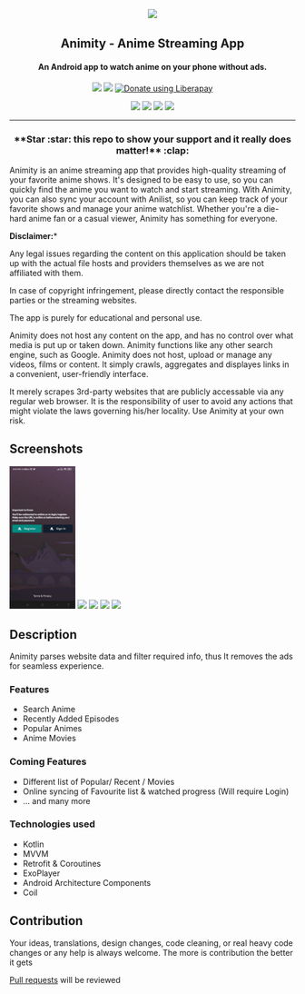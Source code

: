 
<p align="center"><a href="https://github.com/kl3jvi/animity"><img src="https://cdn.midjourney.com/69275306-9024-484a-8a7d-986f6420ed5f/grid_0.png" width="150"></a></p> 
<h2 align="center"><b>Animity - Anime Streaming App </b></h2>
<h4 align="center">An Android app to watch anime on your phone without ads.</h4>
<p align="center"><a href="https://github.com/kl3jvi/animity/releases"><img src="https://cdn-icons-png.flaticon.com/512/892/892634.png" width="50"></a>
<a href="https://discord.gg/eNuX9U57SM"><img src="https://discord.com/assets/3437c10597c1526c3dbd98c737c2bcae.svg" width="50"></a>
<noscript><a href="https://liberapay.com/kl3jvi/donate"><img alt="Donate using Liberapay" src="https://liberapay.com/assets/widgets/donate.svg"></a></noscript>
</p> 

<p align="center">
<a href="hhttps://github.com/kl3jvi/animity/issues" alt="GitHub release"><img src="https://img.shields.io/github/issues/kl3jvi/animity" ></a>
<a href="https://github.com/kl3jvi/animity" alt="GitHub release"><img src="https://img.shields.io/github/stars/kl3jvi/animity" ></a>
<a href="/LICENSE" alt="License: GPLv3"><img src="https://img.shields.io/badge/License-MIT-orange.svg"></a>
<a href="https://github.com/kl3jvi/animity" alt="Build Status"><img src="https://img.shields.io/github/forks/kl3jvi/animity"></a>
</p>
<hr>

<h3 align="center">**Star :star:  this repo to show your support and it really does matter!** :clap:</h4>

Animity is an anime streaming app that provides high-quality streaming of your favorite anime shows. It's designed to be easy to use, so you can quickly find the anime you want to watch and start streaming. With Animity, you can also sync your account with Anilist, so you can keep track of your favorite shows and manage your anime watchlist. Whether you're a die-hard anime fan or a casual viewer, Animity has something for everyone.

**Disclaimer:***

Any legal issues regarding the content on this application should be taken up with the actual file hosts and providers themselves as we are not affiliated with them.

In case of copyright infringement, please directly contact the responsible parties or the streaming websites.

The app is purely for educational and personal use.

Animity does not host any content on the app, and has no control over what media is put up or taken down. Animity functions like any other search engine, such as Google. Animity does not host, upload or manage any videos, films or content. It simply crawls, aggregates and displayes links in a convenient, user-friendly interface.

It merely scrapes 3rd-party websites that are publicly accessable via any regular web browser. It is the responsibility of user to avoid any actions that might violate the laws governing his/her locality. Use Animity at your own risk.





## Screenshots

[<img src="assets/asset8.png" width=23%>](assets/asset8.png)
[<img src="assets/asset2.png" width=23%>](assets/asset2.png)
[<img src="assets/asset3.png" width=23%>](assets/asset3.png)
[<img src="assets/asset5.png" width=23%>](assets/asset5.png)
[<img src="assets/asset6.png" width=23%>](assets/asset6.png)
<!-- [<img src="assets/asset7.png" height="400">](assets/asset7.png) -->


## Description

Animity parses website data and filter required info, thus It removes the ads for seamless experience.

### Features

* Search Anime
* Recently Added Episodes
* Popular Animes
* Anime Movies


### Coming Features

* Different list of Popular/ Recent / Movies
* Online syncing of Favourite list & watched progress (Will require Login)
* … and many more

### Technologies used
* Kotlin
* MVVM
* Retrofit & Coroutines
* ExoPlayer
* Android Architecture Components
* Coil

## Contribution
Your ideas, translations, design changes, code cleaning, or real heavy code changes or any help is always welcome. The more is contribution the better it gets

[Pull requests](https://github.com/kl3jvi/animity/pulls) will be reviewed


